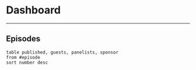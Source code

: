 # Dashboard

---

## Episodes

```dataview
table published, guests, panelists, sponsor
from #episode
sort number desc
```
